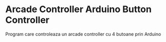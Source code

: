 # Arcade Controller Arduino Button Controller
Program care controleaza un arcade controller cu 4 butoane prin Arduino
